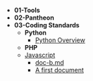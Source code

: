 * **01-Tools**
* **02-Pantheon**
* **03-Coding Standards**
  * **Python**
    * [Python Overview](03-Coding_Standards-Python-Overview)
  * **PHP**
  * [Javascript](03-Coding_Standards-Javascript-index)
    * [doc-b.md](03-Coding_Standards-Javascript-doc-b)
    * [A first document](03-Coding_Standards-Javascript-doc-a)
